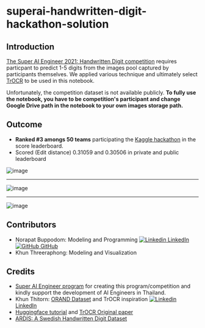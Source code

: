# superai-handwritten-digit-hackathon-solution

## Introduction
[The Super AI Engineer 2021: Handwritten Digit competition](https://www.kaggle.com/c/super-ai-engineer-2021-handwritten-digit/overview) requires particpant to predict 1-5 digits from the images pool captured by participants themselves. We applied various technique and ultimately select [TrOCR](https://arxiv.org/abs/2109.10282) to be used in this notebook. 

Unfortunately, the competition dataset is not available publicly. **To fully use the notebook, you have to be competition's participant and change Google Drive path in the notebook to your own images storage path.**

## Outcome
- **Ranked #3 amongs 50 teams** participating the [Kaggle hackathon](https://www.kaggle.com/c/super-ai-engineer-2021-handwritten-digit/leaderboard) in the score leaderboard.
- Scored (Edit distance) 0.31059 and 0.30506 in private and public leaderboard

![image](https://user-images.githubusercontent.com/12471844/150430067-9803afec-c5d0-4ce8-b9f0-0bb4197dd049.png)
____
![image](https://user-images.githubusercontent.com/12471844/150430142-d2e2ea93-b89b-452e-9f9f-782afa6eec4c.png)
____
![image](https://user-images.githubusercontent.com/12471844/150430173-38fd246e-34a7-43d2-9b7a-dc9e04ab66d3.png)

## Contributors
- Norapat Buppodom: Modeling and Programming [![Linkedin](https://i.stack.imgur.com/gVE0j.png) LinkedIn](https://www.linkedin.com/in/norapat-buppodom/) [![GitHub](https://i.stack.imgur.com/tskMh.png) GitHub](https://github.com/new5558)
- Khun Threeraphong: Modeling and Visualization

## Credits
- [Super AI Engineer program](https://superai.aiat.or.th/) for creating this program/competition and kindly support the development of AI Engineers in Thailand.
- Khun Thitorn: [ORAND Dataset](https://www.orand.cl/icfhr2014-hdsr/) and TrOCR inspiration [![Linkedin](https://i.stack.imgur.com/gVE0j.png) LinkedIn](https://www.linkedin.com/in/thititorn-seneewong-na-ayutthaya-74b0b4227/)
- [Huggingface tutorial](https://huggingface.co/docs/transformers/model_doc/trocr) and [TrOCR Original paper](https://arxiv.org/abs/2109.10282)
- [ARDIS: A Swedish Handwritten Digit Dataset](https://ardisdataset.github.io/ARDIS/)

